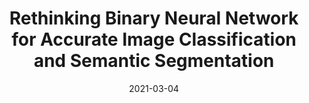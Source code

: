 ---
title: "Rethinking Binary Neural Network for Accurate Image Classification and Semantic Segmentation"
collection: journals
permalink: /publication/Rethinking
date: 2021-03-04
year: "2021"
venue: "Evaluation"
city: 
state: ""
thumbnail: "Rethinking.png"
teaser : 
authors: "Bohan Zhuang, Chunhua Shen, Mingkui Tan, Lingqiao Liu, Ian Reid"
bibtex: Rethinking.txt
uri: Rethinking.pdf
arxiv: 
project: 
source:
poster: 
data:
---